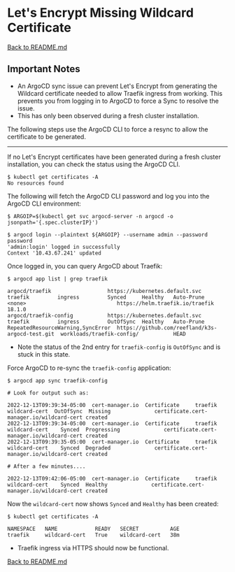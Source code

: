 # Let's Encrypt Missing Wildcard Certificate

[Back to README.md](../README.md)

## Important Notes

* An ArgoCD sync issue can prevent Let's Encrypt from generating the Wildcard certificate needed to allow Traefik ingress from working.  This prevents you from logging in to ArgoCD to force a Sync to resolve the issue.
* This has only been observed during a fresh cluster installation.

The following steps use the ArgoCD CLI to force a resync to allow the certificate to be generated.

---

If no Let's Encrypt certificates have been generated during a fresh cluster installation, you can check the status using the ArgoCD CLI.

```shell
$ kubectl get certificates -A
No resources found

```

The following will fetch the ArgoCD CLI password and log you into the ArgoCD CLI environment:

```shell
$ ARGOIP=$(kubectl get svc argocd-server -n argocd -o jsonpath='{.spec.clusterIP}')

$ argocd login --plaintext ${ARGOIP} --username admin --password password
'admin:login' logged in successfully
Context '10.43.67.241' updated
```

Once logged in, you can query ArgoCD about Traefik:

```shell
$ argocd app list | grep traefik

argocd/traefik                  https://kubernetes.default.svc  traefik         ingress         Synced     Healthy   Auto-Prune  <none>                             https://helm.traefik.io/traefik                                                      18.1.0
argocd/traefik-config           https://kubernetes.default.svc  traefik         ingress         OutOfSync  Healthy   Auto-Prune  RepeatedResourceWarning,SyncError  https://github.com/reefland/k3s-argocd-test.git  workloads/traefik-config/           HEAD
```

* Note the status of the 2nd entry for `traefik-config` is `OutOfSync` and is stuck in this state.

Force ArgoCD to re-sync the `traefik-config` application:

```shell
$ argocd app sync traefik-config

# Look for output such as:

2022-12-13T09:39:34-05:00  cert-manager.io  Certificate     traefik         wildcard-cert  OutOfSync  Missing              certificate.cert-manager.io/wildcard-cert created
2022-12-13T09:39:34-05:00  cert-manager.io  Certificate     traefik         wildcard-cert    Synced  Progressing              certificate.cert-manager.io/wildcard-cert created
2022-12-13T09:39:35-05:00  cert-manager.io  Certificate     traefik         wildcard-cert    Synced  Degraded              certificate.cert-manager.io/wildcard-cert created

# After a few minutes....

2022-12-13T09:42:06-05:00  cert-manager.io  Certificate     traefik         wildcard-cert    Synced  Healthy              certificate.cert-manager.io/wildcard-cert created

```

Now the `wildcard-cert` now shows `Synced` and `Healthy` has been created:

```shell
$ kubectl get certificates -A

NAMESPACE   NAME            READY   SECRET          AGE
traefik     wildcard-cert   True    wildcard-cert   38m
```

* Traefik ingress via HTTPS should now be functional.

[Back to README.md](../README.md)

